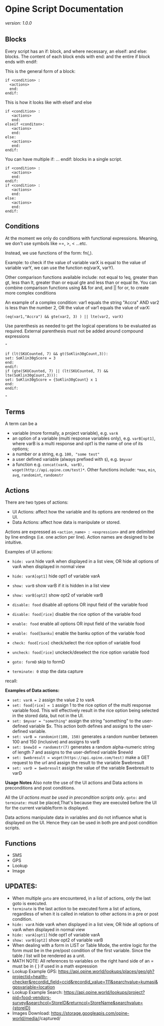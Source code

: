 # Opine Script Documentation
###### version: 1.0.0

## Blocks

Every script has an if: block, and where necessary, an elseif: and else: blocks.
The content of each block ends with end: and the entire if block ends with endif:

This is the general form of a block:

```
if <condition> :
  <actions>
  end:
endif:
```

This is how it looks like with elseif and else

```
if <condition> :
   <actions>
   end:
elseif <conditon>:
   <actions>
   end:
else:
   <actions>
   end:
endif:
```

You can have multiple if: ... endif: blocks in a single script.
```
if <condition> :
   <actions>
   end:
endif:
if <condition> :
   <actions>
   end:
else:
   <actions>
   end:
endif:
```

## Conditions

At the moment we only do conditions with functional expressions. Meaning, we don't use symbols like ==, >, < ...etc.

Instead, we use functions of the form: fn(<term>,<term>).

Example: to check if the value of variable varX is equal to the value of variable varY, we can use the function eq(varX, varY).

Other comparison functions available include: not equal to !eq,  greater than gt, less than lt, greater than or equal gte and less than or equal lte.
You can combine comparison functions using && for and, and || for or, to create more complex conditions

An example of a complex condition: var1 equals the string "Accra" AND var2 is less than the number 2, OR the value of var1 equals the value of varX:

`(eq(var1,"Accra") && gte(var2, 3) ) || lte(var2, varX)`

Use parenthesis as needed to get the logical operations to be evaluated as required. External parenthesis must not be added around compound expressions

```
"

if (lt(SKUCounted, 7) && gt(SoKlin30gCount,3)):
set: SoKlin30gScore = 3
end:
endif: 
if (gte(SKUCounted, 7) || (lt(SKUCounted, 7) && lte(SoKlin30gCount,3))):
set: SoKlin30gScore = {SoKlin30gCount} x 1 
end:
endif:

"
```

## Terms

A term can be a
- variable (more formally, a project variable), e.g. `varA`
- an option of a variable (multi response variables only), e.g. `varB[opt1]`, where varB is a multi response and opt1 is the name of one of its options;
- a number or a string, e.g. `100, "some test"`
- a user defined variable (always prefixed with `$`), e.g. `$myvar`
- a function e.g. `concat(varA, varB), wsget(http://api.opine.com/test)*`.
Other functions include: `*max`, `min`, `avg`, `randomint`, `randomstr`



## Actions

There are two types of actions:
- UI Actions: affect how the variable and its options are rendered on the UI.
- Data Actions: affect how data is manipulate or stored.

Actions are expressed as ```<action_name> : <expression>``` and are delimited by line endings (i.e. one action per line).
Action names are designed to be intuitive.

Examples of UI actions:
- `hide: varA` hide varA when displayed in a list view, OR hide all options of varA when displayed in normal view
- `hide: varA[opt1]` hide opt1 of variable varA
- `show: varB` show varB if it is hidden in a list view
- `show: varB[opt2]` show opt2 of variable varB
- `disable: food` disable all options OR input field of the variable food
- `disable: food[rice]` disable the rice option of the variable food

- `enable: food` enable all options OR input field of the variable food

- `enable: food[banku]` enable the banku option of the variable food
- `check: food[rice]` check/select the rice option of variable food
- `uncheck: food[rice]` unckeck/deselect the rice option variable food
- `goto: formD` skip to formD
- `terminate: 0` stop the data capture

recall:

**Examples of Data actions:**
- ```set: varA = 2``` assign the value 2 to varA
- ```set: food[rice] = 1``` assign 1 to the rice option of the multi response variable food. This will effectively result in the rice option being selected in the stored data, but not in the UI.
- ```set: $myvar = "something"``` assign the string "something" to the user-defined variable $x. This action both defines and assigns to the user-defined variable.
- ```set: varB = randomint(100, 150)``` generates a random number between 100 and 150 (inclusive) and assigns to varB
- ```set: $newId = randomstr(7)``` generates a random alpha-numeric string of length 7 and assigns to the user-defined variable $newId
- ```set: $webresult = wsget(https://api.opine.com/test)``` make a GET request to the url and assign the result to the variable $webresult
- ```set: varD = $webresult``` assign the value of the variable $webresult to varD 

**Usage Notes**
Also note the use of the UI actions and Data actions in preconditions and post conditions.

All the *UI actions must be used in precondition scripts only*. `goto:` and `terminate:` must be placed,That's because they are executed before the UI for the current variable/form is displayed.

Data actions manipulate data in variables and do not influence what is displayed on the UI. Hence they can be used in both pre and post condition scripts.



## Functions
- SMS
- GPS
- Lookup
- Image


## UPDATES:
* When multiple `goto` are encountered, in a list of actions, only the last goto is executed.
* `terminate` is the last action to be executed form a list of actions, regardless of when it is called in relation to other actions in a pre or post condition.
* `hide: varA` hide varA when displayed in a list view, OR hide all options of varA when displayed in normal view
* `hide: varA[opt1]` hide opt1 of variable varA
* `show: varB[opt2]` show opt2 of variable varB
* When dealing with a form in LIST or Table Mode, the entire logic for the form must be in the pre/post condition of the first variable. Since the table / list will be rendered as a unit.
* MATH NOTE: All references to variables on the right hand side of an = must be in { } if used in a math expression
* Lookup Example GPS: https://api.opine.world/lookups/places/geo/gh?projectid=health-checker&recordid_field=ccid&recordid_value=111&searchvalue=kumasi&gpsvariable=location
* Lookup Example Search: https://api.opine.world/lookups/project?pid=food-vendors-survey&searchcol=StoreID&returncol=StoreName&searchvalue={storeID}
* Images Download: https://storage.googleapis.com/opine-world/media/<project-id-here>/captured/<filename-here>

